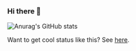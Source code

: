 ### Hi there 👋

![Anurag's GitHub stats](https://github-readme-stats.vercel.app/api?username=vbotics?count_private=true&show_icons=true&theme=github_dark)

Want to get cool status like this? See [here](https://github.com/anuraghazra/github-readme-stats).

<!--
Here are some ideas to get you started:

- 🔭 I’m currently working on ...
- 🌱 I’m currently learning ...
- 👯 I’m looking to collaborate on ...
- 🤔 I’m looking for help with ...
- 💬 Ask me about ...
- 📫 How to reach me: ...
- 😄 Pronouns: ...
- ⚡ Fun fact: ...
-->
